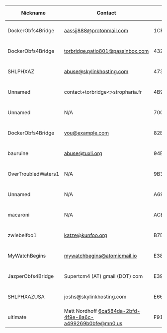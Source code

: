 | Nickname |  Contact | Hashed Fingerprint	| Running | Flags | Last Seen | First Seen | Last Restarted | Advertised Bandwidth | Platform | Version | Version Status | Recommended Version | BridgeDB Distributor | OR Addresses | Transports | BlockList |
|---|---|---|---|---|---|---|---|---|---|---|---|---|---|---|---|---|
|DockerObfs4Bridge | aassjj888@protonmail.com | 1CF5C0BDFFC2606DAD6CBB693838BC685F619705 | true | Running, V2Dir, Valid | 2025-08-01 19:18:18 | 2025-08-01 07:48:17 | 2025-08-01 14:27:14 | 1516544 | Tor 0.4.8.14 on Linux | 0.4.8.14 | recommended | true | N/A | 10.211.37.136:58977 | obfs4 | |
|DockerObfs4Bridge | torbridge.patio801@passinbox.com | 432EB363159D96B1337A88FE6E569032987472AF | true | Running, V2Dir, Valid | 2025-08-01 19:18:18 | 2025-08-01 00:48:17 | 2025-08-01 17:18:43 | 0 | Tor 0.4.8.14 on Linux | 0.4.8.14 | recommended | true | N/A | 10.215.203.193:52604, [fd9f:2e19:3bcf::b1:b297]:52604 |  | |
|SHLPHXAZ | abuse@skylinkhosting.com | 473C8B82846671C71291C6008256D1A6243022CC | true | Running, V2Dir, Valid | 2025-08-01 19:18:18 | 2025-08-01 19:18:18 | 2025-08-01 19:15:39 | 0 | Tor 0.4.8.14 on Linux | 0.4.8.14 | recommended | true | N/A | 10.66.108.23:52642, [fd9f:2e19:3bcf::67:caf5]:52642 | obfs4 | |
|Unnamed | contact+torbridge<<AT>>stropharia.fr | 4B9F9236FC19D8AA2B6279F78C96C1E4940FD6A4 | false | V2Dir, Valid | 2025-08-01 19:18:18 | 2025-08-01 10:48:17 | 2025-08-01 08:49:47 | 0 | Tor 0.4.8.16 on Linux | 0.4.8.16 | recommended | true | N/A | 10.102.178.158:62946 | webtunnel | |
|Unnamed | N/A | 70CE2B0022317CD3A56D03CC109950E3CD0EE6D3 | true | Running, Valid | 2025-08-01 19:18:18 | 2025-08-01 13:48:17 | 2025-08-01 13:00:00 | 402432 | Tor 0.4.8.10 on Linux | 0.4.8.10 | recommended | true | telegram | 10.63.135.130:56794 | obfs4 | |
|DockerObfs4Bridge | you@example.com | 82BD0208DF92232A098D029066B9C1134A465543 | true | Running, V2Dir, Valid | 2025-08-01 19:18:18 | 2025-08-01 15:48:17 | 2025-08-01 15:43:38 | 0 | Tor 0.4.8.14 on Linux | 0.4.8.14 | recommended | true | N/A | 10.196.138.232:50017 | obfs4 | |
|bauruine | abuse@tuxli.org | 94E6D45764ABEB7952564CBEEDA77BFBB7909538 | true | Running, V2Dir, Valid | 2025-08-01 19:18:18 | 2025-08-01 19:18:18 | 2025-08-01 18:49:47 | 12645376 | Tor 0.4.8.16 on Linux | 0.4.8.16 | recommended | true | settings | 10.73.86.142:56923 | obfs4 | |
|OverTroubledWaters1 | N/A | 9B31B27C77098BDB8CB9DB26C9613C6B97F809C0 | false | V2Dir, Valid | 2025-08-01 19:18:18 | 2025-08-01 08:48:17 | 2025-08-01 09:06:27 | 779264 | Tor 0.4.8.17 on Linux | 0.4.8.17 | recommended | true | settings | 10.251.39.173:55931 | obfs4 | |
|Unnamed | N/A | A6954E3E6C5548D087CBFDD50C18C6EE27157553 | false | V2Dir, Valid | 2025-08-01 19:18:18 | 2025-08-01 10:48:17 | 2025-08-01 10:32:49 | 0 | Tor 0.4.8.10 on Linux | 0.4.8.10 | recommended | true | N/A | 10.152.21.165:52302 |  | |
|macaroni | N/A | ACB6EF58F14B86FFA1733044A8F895CECAD45B28 | true | Running, V2Dir, Valid | 2025-08-01 19:18:18 | 2025-08-01 13:18:17 | 2025-08-01 12:52:00 | 3461120 | Tor 0.4.8.16 on Linux | 0.4.8.16 | recommended | true | telegram | 10.246.131.242:62664 | obfs4 | |
|zwiebelfoo1 | katze@kunfoo.org | B7DD61923F064045D25DD68B12273B8FFEAF90B7 | true | Running, Valid | 2025-08-01 19:18:18 | 2025-08-01 00:18:17 | 2025-08-01 00:01:00 | 21617173 | Tor 0.4.8.16 on Linux | 0.4.8.16 | recommended | true | settings | 10.191.242.65:62625, [fd9f:2e19:3bcf::ab:8935]:62625 | obfs4 | |
|MyWatchBegins | mywatchbegins@atomicmail.io | E3810ACC3C0E36DFB590F57C6D51141E42F5EA71 | true | Running, V2Dir, Valid | 2025-08-01 19:18:18 | 2025-08-01 16:18:18 | 2025-08-01 16:03:20 | 0 | Tor 0.4.8.17 on Linux | 0.4.8.17 | recommended | true | N/A | 10.26.248.16:60284, [fd9f:2e19:3bcf::d9:3fd8]:60284 | obfs4 | |
|JazperObfs4Bridge | Supertcm4 (AT) gmail (DOT) com | E3948908597FB33284E5BA35A19AE871F06A33EB | true | Running, V2Dir, Valid | 2025-08-01 19:18:18 | 2025-08-01 16:18:18 | 2025-08-01 15:46:27 | 0 | Tor 0.4.8.14 on Linux | 0.4.8.14 | recommended | true | N/A | 10.21.75.86:56170 | obfs4 | |
|SHLPHXAZUSA | joshs@skylinkhosting.com | E66D5AF9F6A77B3B936B66B19AA189FC6FA29F92 | false | V2Dir, Valid | 2025-08-01 19:18:18 | 2025-08-01 06:48:17 | 2025-08-01 06:22:16 | 0 | Tor 0.4.8.17 on Linux | 0.4.8.17 | recommended | true | N/A | 10.168.10.19:57071, [fd9f:2e19:3bcf::0c:f7c0]:57071 |  | |
|ultimate | Matt Nordhoff <6ca584da-2bfd-4f9e-8a6c-a499269b0bfe@mn0.us> | F9120D48876434922DF7F109C1A3E0EACEB6216B | true | Running, Valid | 2025-08-01 19:18:18 | 2025-08-01 05:18:17 | 2025-08-01 05:00:00 | 4187136 | Tor 0.4.8.17 on Linux | 0.4.8.17 | recommended | true | settings | 10.178.194.155:50929, [fd9f:2e19:3bcf::ee:6ab9]:56509 | obfs4 | |
